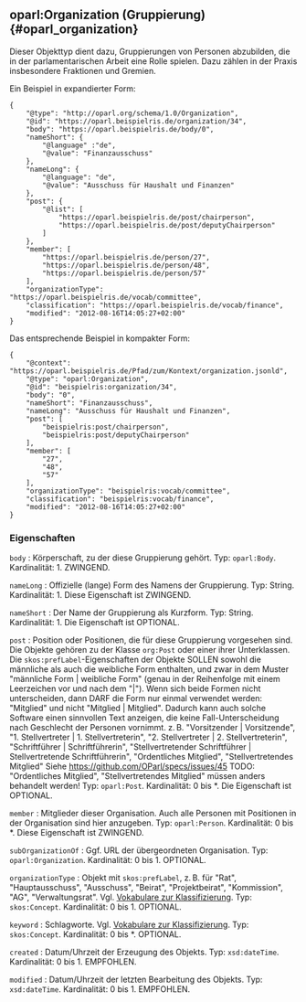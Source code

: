 oparl:Organization (Gruppierung)  {#oparl_organization}
--------------------------------

Dieser Objekttyp dient dazu, Gruppierungen von Personen abzubilden,
die in der parlamentarischen Arbeit eine Rolle spielen. Dazu zählen
in der Praxis insbesondere Fraktionen und Gremien.

Ein Beispiel in expandierter Form:

~~~~~  {#organization_ex1 .json}
{
    "@type": "http://oparl.org/schema/1.0/Organization",
    "@id": "https://oparl.beispielris.de/organization/34",
    "body": "https://oparl.beispielris.de/body/0",
    "nameShort": {
        "@language" :"de",
        "@value": "Finanzausschuss"
    },
    "nameLong": {
        "@language": "de",
        "@value": "Ausschuss für Haushalt und Finanzen"
    },
    "post": {
        "@list": [
            "https://oparl.beispielris.de/post/chairperson",
            "https://oparl.beispielris.de/post/deputyChairperson"
        ]
    },
    "member": [
        "https://oparl.beispielris.de/person/27",
        "https://oparl.beispielris.de/person/48",
        "https://oparl.beispielris.de/person/57"
    ],
    "organizationType": "https://oparl.beispielris.de/vocab/committee",
    "classification": "https://oparl.beispielris.de/vocab/finance",
    "modified": "2012-08-16T14:05:27+02:00"
}
~~~~~

Das entsprechende Beispiel in kompakter Form:


~~~~~  {#organization_ex2 .json}
{
    "@context": "https://oparl.beispielris.de/Pfad/zum/Kontext/organization.jsonld",
    "@type": "oparl:Organization",
    "@id": "beispielris:organization/34",
    "body": "0",
    "nameShort": "Finanzausschuss",
    "nameLong": "Ausschuss für Haushalt und Finanzen",
    "post": [
        "beispielris:post/chairperson",
        "beispielris:post/deputyChairperson"
    ],
    "member": [
        "27",
        "48",
        "57"
    ],
    "organizationType": "beispielris:vocab/committee",
    "classification": "beispielris:vocab/finance",
    "modified": "2012-08-16T14:05:27+02:00"
}
~~~~~

### Eigenschaften ###

`body`
:   Körperschaft, zu der diese Gruppierung gehört.
    Typ: `oparl:Body`.
    Kardinalität: 1.
    ZWINGEND.

`nameLong`
:   Offizielle (lange) Form des Namens der Gruppierung.
    Typ: String.
    Kardinalität: 1.
    Diese Eigenschaft ist ZWINGEND.

`nameShort`
:   Der Name der Gruppierung als Kurzform.
    Typ: String.
    Kardinalität: 1.
    Die Eigenschaft ist OPTIONAL.

`post`
:   Position oder Positionen, die für diese Gruppierung vorgesehen sind. Die Objekte gehören zu der Klasse `org:Post` oder einer ihrer Unterklassen.
    Die `skos:prefLabel`-Eigenschaften der Objekte SOLLEN sowohl die männliche als auch die weibliche Form enthalten, und zwar in dem Muster
    "männliche Form | weibliche Form" (genau in der Reihenfolge mit einem Leerzeichen vor und nach dem "|").
    Wenn sich beide Formen nicht unterscheiden, dann DARF die Form nur einmal verwendet werden:
    "Mitglied" und nicht "Mitglied | Mitglied".
    Dadurch kann auch solche Software einen sinnvollen Text anzeigen, die keine Fall-Unterscheidung nach Geschlecht
    der Personen vornimmt.
    z. B. "Vorsitzender | Vorsitzende",
    "1. Stellvertreter | 1. Stellvertreterin",
    "2. Stellvertreter | 2. Stellvertreterin",
    "Schriftführer | Schriftführerin",
    "Stellvertretender Schriftführer | Stellvertretende Schriftführerin",
    "Ordentliches Mitglied",
    "Stellvertretendes Mitglied"
Siehe https://github.com/OParl/specs/issues/45
    TODO: "Ordentliches Mitglied", "Stellvertretendes Mitglied" müssen anders behandelt werden!
    Typ: `oparl:Post`.
    Kardinalität: 0 bis *.
    Die Eigenschaft ist OPTIONAL.

`member`
:   Mitglieder dieser Organisation. Auch alle Personen mit
    Positionen in der Organisation sind hier anzugeben.
    Typ: `oparl:Person`.
    Kardinalität: 0 bis *.
    Diese Eigenschaft ist ZWINGEND.
    
`subOrganizationOf`
:   Ggf. URL der übergeordneten Organisation.
    Typ: `oparl:Organization`.
    Kardinalität: 0 bis 1.
    OPTIONAL.

`organizationType`
:   Objekt mit `skos:prefLabel`, z. B. für "Rat", "Hauptausschuss", "Ausschuss",
    "Beirat", "Projektbeirat", "Kommission", "AG", "Verwaltungsrat".
    Vgl. [Vokabulare zur Klassifizierung](#vokabulare_klassifizierung).
    Typ: `skos:Concept`.
    Kardinalität: 0 bis 1.
    OPTIONAL.
    
`keyword`
:   Schlagworte. Vgl. [Vokabulare zur Klassifizierung](#vokabulare_klassifizierung).
    Typ: `skos:Concept`.
    Kardinalität: 0 bis *.
    OPTIONAL.

`created`
:   Datum/Uhrzeit der Erzeugung des Objekts.
    Typ: `xsd:dateTime`.
    Kardinalität: 0 bis 1.
    EMPFOHLEN.

`modified`
:   Datum/Uhrzeit der letzten Bearbeitung des Objekts.
    Typ: `xsd:dateTime`.
    Kardinalität: 0 bis 1.
    EMPFOHLEN.
